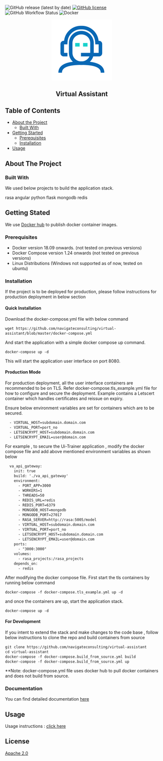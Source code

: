 
![GitHub release (latest by date)](https://img.shields.io/github/v/release/navigateconsulting/virtual-assistant)
[![GitHub license](https://img.shields.io/github/license/navigateconsulting/virtual-assistant)](https://github.com/navigateconsulting/virtual-assistant/blob/master/LICENSE)
![GitHub Workflow Status](https://img.shields.io/github/workflow/status/navigateconsulting/virtual-assistant/Docker)
![Docker](https://github.com/navigateconsulting/virtual-assistant/workflows/Docker/badge.svg?branch=master)
<p align="center">
  <img src="/docs/assets/trainer.svg" width="200" height="200"/>
</p>
<div align="center" >
  <p><h2>Virtual Assistant</h2></p>
</div>

## Table of Contents

* [About the Project](#about-the-project)
  * [Built With](#built-with)
* [Getting Started](#getting-started)
  * [Prerequisites](#prerequisites)
  * [Installation](#installation)
* [Usage](#usage)
 
## About The Project

### Built With

We used below projects to build the application stack.

rasa 
angular 
python flask
mongodb
redis

## Getting Stated 

We use [Docker hub](https://hub.docker.com/u/navigateconsulting) to publish docker container images.

### Prerequisites

   - Docker version 18.09 onwards. (not tested on previous versions)
   - Docker Compose version 1.24 onwards (not tested on previous versions)
   - Linux Distributions (Windows not supported as of now, tested on ubuntu)

### Installation 

If the project is to be deployed for production, please follow instructions for production deployment in below section

#### Quick Installation

Download the docker-compose.yml file with below command

    wget https://github.com/navigateconsulting/virtual-assistant/blob/master/docker-compose.yml
    
And start the application with a simple docker compose up command.

    docker-compose up -d

This will start the application user interface on port 8080. 

#### Production Mode

For production deployment, all the user interface containers are recommended to be on TLS. Refer docker-compose.tls_example.yml file 
for how to configure and secure the deployment. Example contains a Letscert container which handles certificates and reissue on expiry.

Ensure below environment variables are set for containers which are to be secured. 

      - VIRTUAL_HOST=subdomain.domain.com
      - VIRTUAL_PORT=port_no
      - LETSENCRYPT_HOST=subdomain.domain.com
      - LETSENCRYPT_EMAIL=user@domain.com
 
For example , to secure the Ui-Trainer application , modify the docker compose file and add above mentioned environment 
variables as shown below


      va_api_gateway:
        init: true
        build: './va_api_gateway'
        environment:
          - PORT_APP=3000
          - WORKERS=1
          - THREADS=50
          - REDIS_URL=redis
          - REDIS_PORT=6379
          - MONGODB_HOST=mongodb
          - MONGODB_PORT=27017
          - RASA_SERVER=http://rasa:5005/model
          - VIRTUAL_HOST=subdomain.domain.com
          - VIRTUAL_PORT=port_no
          - LETSENCRYPT_HOST=subdomain.domain.com
          - LETSENCRYPT_EMAIL=user@domain.com
        ports:
          - "3000:3000"
        volumes:
          - rasa_projects:/rasa_projects
        depends_on:
          - redis

After modifying the docker compose file. First start the tls containers by running below command 

    docker-compose -f docker-compose.tls_example.yml up -d 
    
and once the containers are up, start the application stack. 

    docker-compose up -d

#### For Development 

If you intent to extend the stack and make changes to the code base , follow below instructions to clone the repo and build containers from source

    git clone https://github.com/navigateconsulting/virtual-assistant
    cd virtual-assistant
    docker-compose -f docker-compose.build_from_source.yml build
    docker-compose -f docker-compose.build_from_source.yml up  

**Note:  docker-compose.yml file uses docker hub to pull docker containers and does not build from source.

### Documentation

You can find detailed documentation [here](https://navigateconsulting.github.io/virtual-assistant/)

## Usage
   Usage instructions : [click here](docs/usage/Readme.md)

## License

[Apache 2.0](LICENSE)
